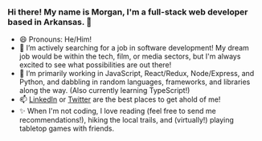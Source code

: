 ### Hi there! My name is Morgan, I'm a full-stack web developer based in Arkansas. 👋

<!--
**MorganWilliamson/MorganWilliamson** is a ✨ _special_ ✨ repository because its `README.md` (this file) appears on your GitHub profile.

Here are some ideas to get you started:
-->

- 😄 Pronouns: He/Him!
- 🔭 I’m actively searching for a job in software development! My dream job would be within the tech, film, or media sectors, but I'm always excited to see what possibilities are out there!
- 🌱 I’m primarily working in JavaScript, React/Redux, Node/Express, and Python, and dabbling in random languages, frameworks, and libraries along the way. (Also currently learning TypeScript!)
- 📫 [LinkedIn](https://www.linkedin.com/in/morgan-t-williamson/) or [Twitter](https://twitter.com/MorganW_dev) are the best places to get ahold of me!
- ✨ When I'm not coding, I love reading (feel free to send me recommendations!), hiking the local trails, and (virtually!) playing tabletop games with friends.

